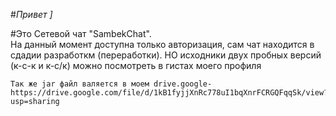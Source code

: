 #_Привет_ _]_

#Это Сетевой чат "SambekChat".                                                 
На данный момент доступна только авторизация, сам чат находится в сдадии разработкм (переработки).
НО исходники двух пробных версий (к-с-к и к-с/к) можно посмотреть
в гистах моего профиля
        
    Так же jar файл валяется в моем drive.google-
    https://drive.google.com/file/d/1kB1fyjjXnRc778uI1bqXnrFCRGQFqqSk/view?usp=sharing
